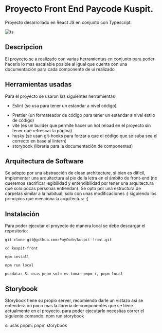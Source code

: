 # Proyecto Front End Paycode Kuspit.

Proyecto desarrollado en React JS en conjunto con Typescript.

![ts](https://badgen.net/badge/-/TypeScript?icon=typescript&label&labelColor=blue&color=555555)

## Descripcion

El proyecto se a realizado con varias herramientas en conjunto para poder hacerlo lo mas escalable posible al igual que cuenta con una documentación para cada componente de ui realizado

## Herramientas usadas

Para el proyecto se usaron las siguientes herramientas

- Eslint (se usa para tener un estandar a nivel código)

* Prettier (un formateador de código para tener un estándar a nivel estilo de código)
* vite (es un builder que permite hacer un hot reload en el proyecto sin tener que refrescar la página)
* husky (se usan git-hooks para forzar a que el código que se suba sea el correcto en base al lintern)
* storybook (libreria para la documentación de componentes)

## Arquitectura de Software

Se adopto por una abstracción de clean architecture, si bien es dificíl, implementar una arquitectura al pie de la letra en el ámbito de front-end (no queremos sacrificar legibilidad y entendibilidad por tener una arquitectura que solo pocas personas entiendan). Se opto por una estructura de carpetas similar a la habitual, solo con unas modificaciones :) siguiendo los principios que menciona la arquitectura :)

## Instalación

Para poder ejecutar el proyecto de manera local se debe descargar el repositorio:

```
git clone git@github.com:PayCode/kuspit-front.git

cd kuspit-front

npm install

npm run local

posdata: Si usas pnpm solo es tomar pnpm i, pnpm local

```

## Storybook
Storybook tiene su propio server, recomiendo darle un vistazo asi se entendera un poco mas la libreria de componentes que se tiene actualmente en el proyecto. para poder ejecutarlo necesitas correr el siguiente comando:
npm run storybook

si usas pnpm:
pnpm storybook
